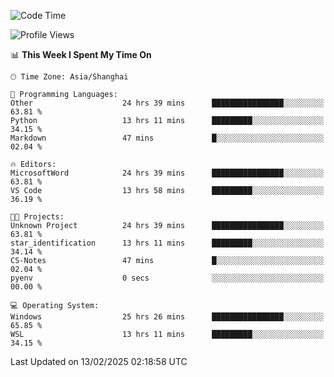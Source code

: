 <!--START_SECTION:waka-->
![Code Time](http://img.shields.io/badge/Code%20Time-2%2C278%20hrs%2039%20mins-blue)

![Profile Views](http://img.shields.io/badge/Profile%20Views-4-blue)

📊 **This Week I Spent My Time On** 

```text
🕑︎ Time Zone: Asia/Shanghai

💬 Programming Languages: 
Other                    24 hrs 39 mins      ████████████████░░░░░░░░░   63.81 % 
Python                   13 hrs 11 mins      █████████░░░░░░░░░░░░░░░░   34.15 % 
Markdown                 47 mins             █░░░░░░░░░░░░░░░░░░░░░░░░   02.04 % 

🔥 Editors: 
MicrosoftWord            24 hrs 39 mins      ████████████████░░░░░░░░░   63.81 % 
VS Code                  13 hrs 58 mins      █████████░░░░░░░░░░░░░░░░   36.19 % 

🐱‍💻 Projects: 
Unknown Project          24 hrs 39 mins      ████████████████░░░░░░░░░   63.81 % 
star_identification      13 hrs 11 mins      █████████░░░░░░░░░░░░░░░░   34.14 % 
CS-Notes                 47 mins             █░░░░░░░░░░░░░░░░░░░░░░░░   02.04 % 
pyenv                    0 secs              ░░░░░░░░░░░░░░░░░░░░░░░░░   00.00 % 

💻 Operating System: 
Windows                  25 hrs 26 mins      ████████████████░░░░░░░░░   65.85 % 
WSL                      13 hrs 11 mins      █████████░░░░░░░░░░░░░░░░   34.15 % 
```


 Last Updated on 13/02/2025 02:18:58 UTC
<!--END_SECTION:waka-->
